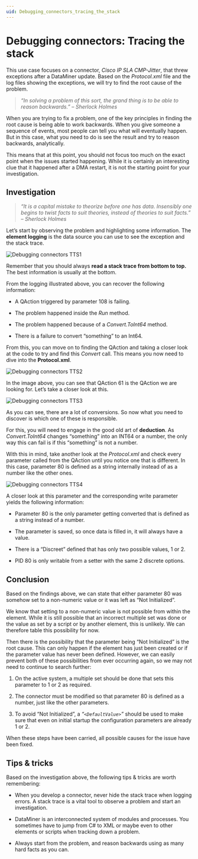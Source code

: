 ```yaml
---
uid: Debugging_connectors_tracing_the_stack
---
```


# Debugging connectors: Tracing the stack

This use case focuses on a connector, *Cisco IP SLA CMP-Jitter*, that threw exceptions after a DataMiner update. Based on the *Protocol.xml* file and the log files showing the exceptions, we will try to find the root cause of the problem.

>*“In solving a problem of this sort, the grand thing is to be able to reason backwards.” – Sherlock Holmes*

When you are trying to fix a problem, one of the key principles in finding the root cause is being able to work backwards. When you give someone a sequence of events, most people can tell you what will eventually happen. But in this case, what you need to do is see the result and try to reason backwards, analytically.

This means that at this point, you should not focus too much on the exact point when the issues started happening. While it is certainly an interesting clue that it happened after a DMA restart, it is not the starting point for your investigation.

## Investigation

>*“It is a capital mistake to theorize before one has data.  Insensibly one begins to twist facts to suit theories, instead of theories to suit facts.” – Sherlock Holmes*

Let’s start by observing the problem and highlighting some information. The **element logging** is the data source you can use to see the exception and the stack trace.

![Debugging connectors TTS1](~/develop/images/Debugging_Connectors_TTS1.png)

Remember that you should always **read a stack trace from bottom to top.** The best information is usually at the bottom.

From the logging illustrated above, you can recover the following information:

- A QAction triggered by parameter 108 is failing.

- The problem happened inside the *Run* method.

- The problem happened because of a *Convert.ToInt64* method.

- There is a failure to convert “something” to an Int64.

From this, you can move on to finding the QAction and taking a closer look at the code to try and find this *Convert* call. This means you now need to dive into the **Protocol.xml**.

![Debugging connectors TTS2](~/develop/images/Debugging_Connectors_TTS2.png)

In the image above, you can see that QAction 61 is the QAction we are looking for. Let’s take a closer look at this.

![Debugging connectors TTS3](~/develop/images/Debugging_Connectors_TTS3.png)

As you can see, there are a lot of conversions. So now what you need to discover is which one of these is responsible.

For this, you will need to engage in the good old art of **deduction**. As *Convert.ToInt64* changes “something” into an INT64 or a number, the only way this can fail is if this “something” is not a number.

With this in mind, take another look at the *Protocol.xml* and check every parameter called from the QAction until you notice one that is different. In this case, parameter 80 is defined as a string internally instead of as a number like the other ones.

![Debugging connectors TTS4](~/develop/images/Debugging_Connectors_TTS4.png)

A closer look at this parameter and the corresponding write parameter yields the following information:

- Parameter 80 is the only parameter getting converted that is defined as a string instead of a number.

- The parameter is saved, so once data is filled in, it will always have a value.

- There is a “Discreet” defined that has only two possible values, 1 or 2.

- PID 80 is only writable from a setter with the same 2 discrete options.

## Conclusion

Based on the findings above, we can state that either parameter 80 was somehow set to a non-numeric value or it was left as “Not Initialized”.

We know that setting to a non-numeric value is not possible from within the element. While it is still possible that an incorrect multiple set was done or the value as set by a script or by another element, this is unlikely. We can therefore table this possibility for now.

Then there is the possibility that the parameter being “Not Initialized” is the root cause. This can only happen if the element has just been created or if the parameter value has never been defined. However, we can easily prevent both of these possibilities from ever occurring again, so we may not need to continue to search further:

1. On the active system, a multiple set should be done that sets this parameter to 1 or 2 as required.

1. The connector must be modified so that parameter 80 is defined as a number, just like the other parameters.

1. To avoid “Not Initialized”, a *“`<DefaultValue>`”* should be used to make sure that even on initial startup the configuration parameters are already 1 or 2.

When these steps have been carried, all possible causes for the issue have been fixed.

## Tips & tricks

Based on the investigation above, the following tips & tricks are worth remembering:

- When you develop a connector, never hide the stack trace when logging errors. A stack trace is a vital tool to observe a problem and start an investigation.

- DataMiner is an interconnected system of modules and processes. You sometimes have to jump from C# to XML or maybe even to other elements or scripts when tracking down a problem.

- Always start from the problem, and reason backwards using as many hard facts as you can.
